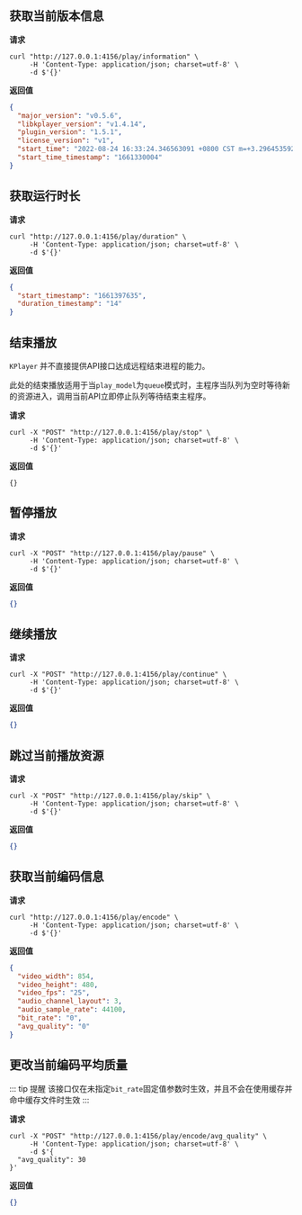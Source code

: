 ## 获取当前版本信息

**请求**

```shell
curl "http://127.0.0.1:4156/play/information" \
     -H 'Content-Type: application/json; charset=utf-8' \
     -d $'{}'
```

**返回值**

```json
{
  "major_version": "v0.5.6",
  "libkplayer_version": "v1.4.14",
  "plugin_version": "1.5.1",
  "license_version": "v1",
  "start_time": "2022-08-24 16:33:24.346563091 +0800 CST m=+3.296453592",
  "start_time_timestamp": "1661330004"
}
```

## 获取运行时长

**请求**

```shell
curl "http://127.0.0.1:4156/play/duration" \
     -H 'Content-Type: application/json; charset=utf-8' \
     -d $'{}'
```

**返回值**

```json
{
  "start_timestamp": "1661397635",
  "duration_timestamp": "14"
}
```

## 结束播放

`KPlayer` 并不直接提供API接口达成远程结束进程的能力。

此处的结束播放适用于当`play_model`为`queue`模式时，主程序当队列为空时等待新的资源进入，调用当前API立即停止队列等待结束主程序。

**请求**

```shell
curl -X "POST" "http://127.0.0.1:4156/play/stop" \
     -H 'Content-Type: application/json; charset=utf-8' \
     -d $'{}'
```

**返回值**

```shell
{}
```

## 暂停播放

**请求**

```shell
curl -X "POST" "http://127.0.0.1:4156/play/pause" \
     -H 'Content-Type: application/json; charset=utf-8' \
     -d $'{}'
```

**返回值**

```json
{}
```

## 继续播放

**请求**

```shell
curl -X "POST" "http://127.0.0.1:4156/play/continue" \
     -H 'Content-Type: application/json; charset=utf-8' \
     -d $'{}'
```

**返回值**

```json
{}
```

## 跳过当前播放资源

**请求**

```shell
curl -X "POST" "http://127.0.0.1:4156/play/skip" \
     -H 'Content-Type: application/json; charset=utf-8' \
     -d $'{}'
```

**返回值**

```json
{}
```

## 获取当前编码信息

**请求**

```shell
curl "http://127.0.0.1:4156/play/encode" \
     -H 'Content-Type: application/json; charset=utf-8' \
     -d $'{}'
```

**返回值**

```json
{
  "video_width": 854,
  "video_height": 480,
  "video_fps": "25",
  "audio_channel_layout": 3,
  "audio_sample_rate": 44100,
  "bit_rate": "0",
  "avg_quality": "0"
}
```

## 更改当前编码平均质量

::: tip 提醒
该接口仅在未指定`bit_rate`固定值参数时生效，并且不会在使用缓存并命中缓存文件时生效
:::

**请求**

```shell
curl -X "POST" "http://127.0.0.1:4156/play/encode/avg_quality" \
     -H 'Content-Type: application/json; charset=utf-8' \
     -d $'{
  "avg_quality": 30
}'
```

**返回值**

```json
{}
```